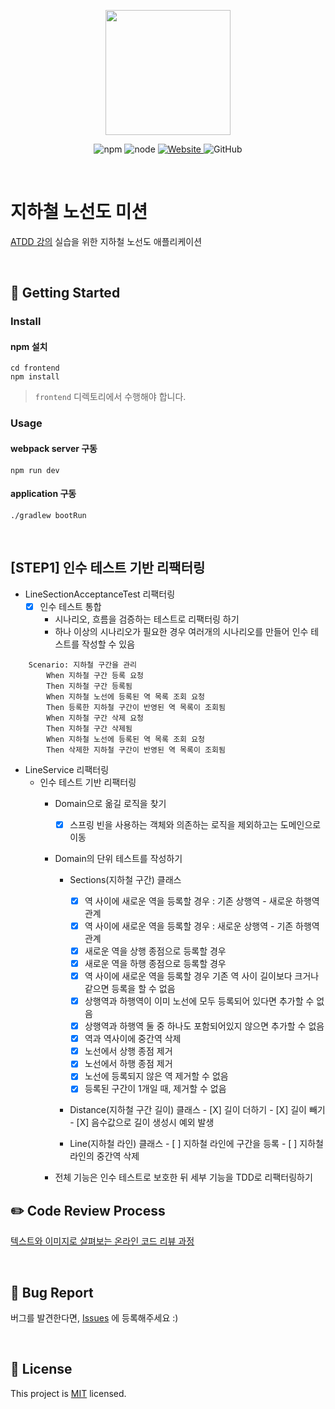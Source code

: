 <p align="center">
    <img width="200px;" src="https://raw.githubusercontent.com/woowacourse/atdd-subway-admin-frontend/master/images/main_logo.png"/>
</p>
<p align="center">
  <img alt="npm" src="https://img.shields.io/badge/npm-%3E%3D%205.5.0-blue">
  <img alt="node" src="https://img.shields.io/badge/node-%3E%3D%209.3.0-blue">
  <a href="https://edu.nextstep.camp/c/R89PYi5H" alt="nextstep atdd">
    <img alt="Website" src="https://img.shields.io/website?url=https%3A%2F%2Fedu.nextstep.camp%2Fc%2FR89PYi5H">
  </a>
  <img alt="GitHub" src="https://img.shields.io/github/license/next-step/atdd-subway-service">
</p>

<br>

# 지하철 노선도 미션
[ATDD 강의](https://edu.nextstep.camp/c/R89PYi5H) 실습을 위한 지하철 노선도 애플리케이션

<br>

## 🚀 Getting Started

### Install
#### npm 설치
```
cd frontend
npm install
```
> `frontend` 디렉토리에서 수행해야 합니다.

### Usage
#### webpack server 구동
```
npm run dev
```
#### application 구동
```
./gradlew bootRun
```
<br>


## [STEP1] 인수 테스트 기반 리팩터링
* LineSectionAcceptanceTest 리팩터링
    -[X] 인수 테스트 통합
        * 시나리오, 흐름을 검증하는 테스트로 리팩터링 하기
        * 하나 이상의 시나리오가 필요한 경우 여러개의 시나리오를 만들어 인수 테스트를 작성할 수 있음
```
    Scenario: 지하철 구간을 관리
        When 지하철 구간 등록 요청
        Then 지하철 구간 등록됨
        When 지하철 노선에 등록된 역 목록 조회 요청
        Then 등록한 지하철 구간이 반영된 역 목록이 조회됨
        When 지하철 구간 삭제 요청
        Then 지하철 구간 삭제됨
        When 지하철 노선에 등록된 역 목록 조회 요청
        Then 삭제한 지하철 구간이 반영된 역 목록이 조회됨
```

* LineService 리팩터링
    * 인수 테스트 기반 리팩터링
        * Domain으로 옮길 로직을 찾기
            -[X] 스프링 빈을 사용하는 객체와 의존하는 로직을 제외하고는 도메인으로 이동 
    
        * Domain의 단위 테스트를 작성하기
            * Sections(지하철 구간) 클래스
                - [X] 역 사이에 새로운 역을 등록할 경우 : 기존 상행역 - 새로운 하행역 관계
                - [X] 역 사이에 새로운 역을 등록할 경우 : 새로운 상행역 - 기존 하행역 관계
                - [X] 새로운 역을 상행 종점으로 등록할 경우
                - [X] 새로운 역을 하행 종점으로 등록할 경우
                - [X] 역 사이에 새로운 역을 등록할 경우 기존 역 사이 길이보다 크거나 같으면 등록을 할 수 없음
                - [X] 상행역과 하행역이 이미 노선에 모두 등록되어 있다면 추가할 수 없음
                - [X] 상행역과 하행역 둘 중 하나도 포함되어있지 않으면 추가할 수 없음
                - [X] 역과 역사이에 중간역 삭제
                - [X] 노선에서 상행 종점 제거
                - [X] 노선에서 하행 종점 제거
                - [X] 노선에 등록되지 않은 역 제거할 수 없음
                - [X] 등록된 구간이 1개일 때, 제거할 수 없음

          * Distance(지하철 구간 길이) 클래스
                - [X] 길이 더하기
                - [X] 길이 빼기
                - [X] 음수값으로 길이 생성시 예외 발생
              
          * Line(지하철 라인) 클래스
                - [ ] 지하철 라인에 구간을 등록
                - [ ] 지하철 라인의 중간역 삭제
        
        * 전체 기능은 인수 테스트로 보호한 뒤 세부 기능을 TDD로 리팩터링하기
    

## ✏️ Code Review Process
[텍스트와 이미지로 살펴보는 온라인 코드 리뷰 과정](https://github.com/next-step/nextstep-docs/tree/master/codereview)

<br>

## 🐞 Bug Report

버그를 발견한다면, [Issues](https://github.com/next-step/atdd-subway-service/issues) 에 등록해주세요 :)

<br>

## 📝 License

This project is [MIT](https://github.com/next-step/atdd-subway-service/blob/master/LICENSE.md) licensed.
